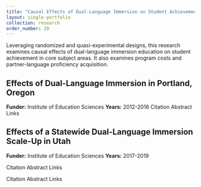 ```yaml
---
title: "Causal Effects of Dual-Language Immersion on Student Achievement"
layout: single-portfolio
collection: research
order_number: 20
---
```


Leveraging randomized and quasi-experimental designs, this research examines causal effects of dual-language immersion education on student achievement in core subject areas. It also examines program costs and partner-language proficiency acquisition. 

## Effects of Dual-Language Immersion in Portland, Oregon 
**Funder:** Institute of Education Sciences
**Years:** 2012-2016
Citation
Abstract
Links

## Effects of a Statewide Dual-Language Immersion Scale-Up in Utah
**Funder:** Institute of Education Sciences
**Years:** 2017-2019

Citation
Abstract
Links

Citation
Abstract
Links

